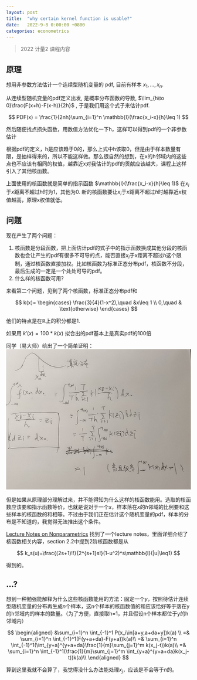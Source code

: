 ```yaml
---
layout: post
title:  "why certain kernel function is usable?"
date:   2022-9-8 0:00:00 +0800
categories: econometrics
---
```


> 2022 计量2 课程内容

## 原理

想用非参数方法估计一个连续型随机变量的 pdf, 目前有样本 $x_1,\ldots, x_n$.

从连续型随机变量的pdf定义出发, 是概率分布函数的导数, $\lim_{h\to 0}\frac{F(x+h)-F(x-h)}{2h}$ ,
于是我们用这个式子来估计pdf. 

$$
PDF(x) = \frac{1}{2nh}\sum_{i=1}^n \mathbb{I}(\frac{x_i-x}{h}\leq 1)
$$

然后随便找点损失函数，用数值方法优化一下h，这样可以得到pdf的一个非参数估计

根据pdf的定义，h是应该趋于0的，那么上式中h该取0，但是由于样本数量有限，是抽样得来的，所以不能这样做。那么很自然的想到，在x的h邻域内的这些点也不应该有相同的权值，越靠近x对我估计的pdf的贡献应该越大，课程上这样引入了其他核函数。

上面使用的核函数就是简单的指示函数 $\mathbb{I}(\frac{x_i-x}{h}\leq 1)$ 在$x_i$于$x$距离不超过$h$时为1，其他为0. 新的核函数要让$x_i$于$x$距离不超过$h$时越靠近$x$权值越高，原理x权值就低。

## 问题

现在产生了两个问题：
1. 核函数是分段函数，把上面估计pdf的式子中的指示函数换成其他分段的核函数也会让产生的pdf有很多不可导的点，能否直接$x_i$于$x$距离不超过$h$这个限制，通过核函数直接加权。比如核函数为标准正态分布pdf，核函数不分段，最后生成的一定是一个处处可导的pdf。
2. 什么样的核函数可用?

来看第二个问题，见到了两个核函数，标准正态分布pdf和

$$
k(x)= \begin{cases}
\frac{3}{4}(1-x^2),\quad &x\leq 1 \\
0,\quad & \text{otherwise}
\end{cases} 
$$

他们的特点是在$\mathbb{R}$上的积分都是1.

如果用 $k'(x)=100*k(x)$ 拟合出的pdf基本上是真实pdf的100倍

同学（易大师）给出了一个简单证明：![fig1]({{url}}/assets/image/../../../../assets/image/kernelfunction_1.jpg)

但是如果从原理部分理解过来，并不能得知为什么这样的核函数能用。选取的核函数应该要和指示函数等价，也就是说对于一个$x$，样本落在$x$的$h$邻域的比例要和这些样本的核函数的和相等。不过由于我们正在估计这个随机变量的pdf，样本的分布是不知道的，我觉得无法推出这个条件。

[Lecture Notes on Nonparametrics](https://www.ssc.wisc.edu/~bhansen/718/NonParametrics1.pdf)
找到了一个lecture notes，里面详细介绍了核函数相关内容，section 2.2中提到2阶核函数都是从

$$
k_s(u)=\frac{(2s+1)!!}{2^{s+1}s!}(1-u^2)^s\mathbb{I}(|u|\leq1)
$$

得到的。

## ...?

想到一种勉强能解释为什么这些核函数能用的方法：固定一个$y$，按照待估计连续型随机变量的分布再生成$n$个样本，这n个样本的核函数值的和应该恰好等于落在y的h邻域内的样本的数量。（为了方便，直接取h=1，并且假设n个样本都位于y的h邻域内）

$$
\begin{aligned}
    &\sum_{i=1}^n \int_{-1}^1 P(x_i\in[a+y,a+da+y])k(a) \\
    =& \sum_{i=1}^n \int_{-1}^1(F(y+a+da)-F(y+a))k(a)\\
    =& \sum_{i=1}^n \int_{-1}^1(\int_{y+a}^{y+a+da}\frac{1}{m}\sum_{j=1}^m k(x_j-t))k(a)\\
    =& \sum_{i=1}^n \int_{-1}^1(\frac{1}{m}\sum_{j=1}^m \int_{y+a}^{y+a+da}k(x_j-t))k(a)\\
\end{aligned}
$$

算到这里我就不会算了，我觉得没什么办法能处理$x_j$，应该是不会等于$n$的。